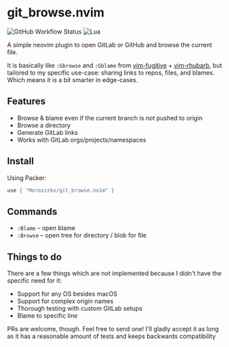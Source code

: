 # git_browse.nvim

![GitHub Workflow Status](https://img.shields.io/github/actions/workflow/status/Morozzzko/git_browse.nvim/default.yml?style=for-the-badge)
![Lua](https://img.shields.io/badge/Made%20with%20Lua-blueviolet.svg?style=for-the-badge&logo=lua)

A simple neovim plugin to open GitLab or GitHub and browse the current file.

It is basically like `:Gbrowse` and `:Gblame` from [vim-fugitive](https://github.com/tpope/vim-fugitive) + [vim-rhubarb](https://github.com/tpope/vim-rhubarb), but tailored to my specific use-case: sharing links to repos, files, and blames. Which means it is a bit smarter in edge-cases.

## Features

* Browse & blame even if the current branch is not pushed to origin
* Browse a directory 
* Generate GitLab links 
* Works with GitLab orgs/projects/namespaces

## Install 

Using Packer:

```lua
use { "Morozzzko/git_browse.nvim" }
```

## Commands

* `:Blame` – open blame
* `:Browse` – open tree for directory / blob for file


## Things to do 

There are a few things which are not implemented because I didn't have the specific need for it:

* Support for any OS besides macOS
* Support for complex origin names
* Thorough testing with custom GitLab setups
* Blame to specific line

PRs are welcome, though. Feel free to send one! I'll gladly accept it as long as it has a reasonable amount of tests and keeps backwards compatibility
